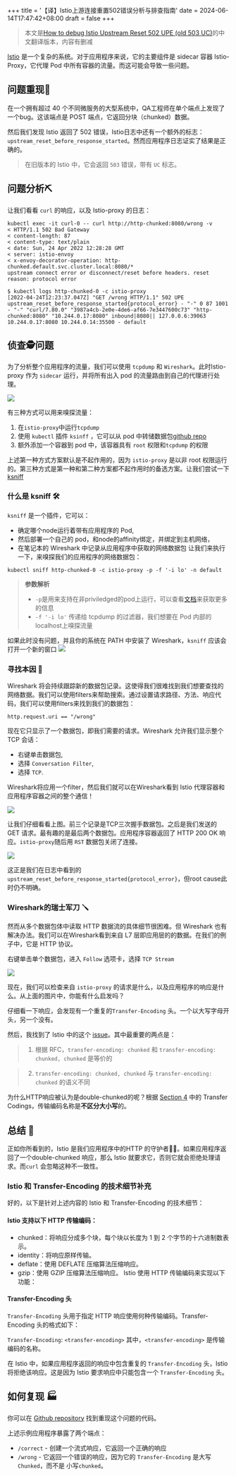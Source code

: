 +++
title = '【译】Istio上游连接重置502错误分析与排查指南'
date = 2024-06-14T17:47:42+08:00
draft = false
+++

> 本文是[How to debug Istio Upstream Reset 502 UPE (old 503 UC)](https://mjasion.pl/posts/kubernetes/how-to-debug-istio-upstream-reset/)的中文翻译版本，内容有删减

[Istio](https://istio.io/) 是一个复杂的系统。对于应用程序来说，它的主要组件是 sidecar 容器 Istio-Proxy，它代理 Pod 中所有容器的流量。而这可能会导致一些问题。

问题重现🐛
---------------------------------
在一个拥有超过 40 个不同微服务的大型系统中，QA工程师在单个端点上发现了一个bug。这该端点是 POST 端点，它返回分块（chunked）数据。


然后我们发现 Istio 返回了 502 错误，Istio日志中还有一个额外的标志：`upstream_reset_before_response_started`。然而应用程序日志证实了结果是正确的。

> 在旧版本的 Istio 中，它会返回 `503` 错误，带有 `UC` 标志。

问题分析⛏️
------------------
让我们看看 `curl` 的响应，以及 Istio-proxy 的日志：


```shell
kubectl exec -it curl-0 -- curl http://http-chunked:8080/wrong -v
< HTTP/1.1 502 Bad Gateway
< content-length: 87
< content-type: text/plain
< date: Sun, 24 Apr 2022 12:28:28 GMT
< server: istio-envoy
< x-envoy-decorator-operation: http-chunked.default.svc.cluster.local:8080/*
upstream connect error or disconnect/reset before headers. reset reason: protocol error

$ kubectl logs http-chunked-0 -c istio-proxy
[2022-04-24T12:23:37.047Z] "GET /wrong HTTP/1.1" 502 UPE upstream_reset_before_response_started{protocol_error} - "-" 0 87 1001 - "-" "curl/7.80.0" "3987a4cb-2e0e-4de6-af66-7e3447600c73" "http-chunked:8080" "10.244.0.17:8080" inbound|8080|| 127.0.0.6:39063 10.244.0.17:8080 10.244.0.14:35500 - default

```

侦查🕵️问题
----------------------- 
为了分析整个应用程序的流量，我们可以使用 `tcpdump` 和 `Wireshark`。此时Istio-proxy 作为 `sidecar` 运行，并将所有出入 pod 的流量路由到自己的代理进行处理。

![](./pics/istio-01.png)

有三种方式可以用来嗅探流量：

1.  在`istio-proxy`中运行`tcpdump`
2.  使用 `kubectl` 插件 `ksinff` ，它可以从 pod 中转储数据包[github repo](https://github.com/eldadru/ksniff)
3.  额外添加一个容器到 pod 中，该容器具有 `root` 权限和`tcpdump` 的权限

上述第一种方式方案默认是不起作用的，因为 `istio-proxy` 是以非 root 权限运行的。第三种方式是第一种和第二种方案都不起作用时的备选方案。让我们尝试一下 [ksniff](https://github.com/eldadru/ksniff)

### 什么是 ksniff 🛠️

`ksniff` 是一个插件，它可以：

*   确定哪个node运行着带有应用程序的 Pod,
*   然后部署一个自己的 pod，和node的affinity绑定，并绑定到主机网络，
*   在笔记本的 Wireshark 中记录从应用程序中获取的网络数据包
让我们来执行一下，来嗅探我们的应用程序的网络数据包：


```shell
kubectl sniff http-chunked-0 -c istio-proxy -p -f '-i lo' -n default
```

> **参数解析** 
> *   `-p`是用来支持在非priviledged的pod上运行，可以查看[文档](https://github.com/eldadru/ksniff#non-privileged-and-scratch-pods)来获取更多的信息
> * `-f '-i lo'` 传递给 tcpdump 的过滤器，我们想要在 Pod 内部的localhost上嗅探流量   

 
如果此时没有问题，并且你的系统在 PATH 中安装了 Wireshark，`ksniff` 应该会打开一个新的窗口
![](./pics/istio-02.png)

### 寻找本因 🔎

Wireshark 将会持续跟踪新的数据包记录。这使得我们很难找到我们想要查找的网络数据。我们可以使用filters来帮助搜索。通过设置请求路径、方法、响应代码，我们可以使用filters来找到我们的数据包：

```shell
http.request.uri == "/wrong"
```


现在它只显示了一个数据包，即我们需要的请求。Wireshark 允许我们显示整个 TCP 会话：

*   右键单击数据包,
*   选择 `Conversation Filter`,
*   选择 `TCP`.

Wireshark将应用一个filter，然后我们就可以在Wireshark看到 Istio 代理容器和应用程序容器之间的整个通信！

![](./pics/istio-03.png)


让我们仔细看看上图。前三个记录是TCP三次握手数据包。之后是我们发送的 GET 请求。最有趣的是最后两个数据包。应用程序容器返回了 HTTP 200 OK 响应。`istio-proxy`随后用 `RST` 数据包关闭了连接。

![](./pics/istio-04.png)

这正是我们在日志中看到的 `upstream_reset_before_response_started{protocol_error}`，但root cause此时仍不明确。

###  Wireshark的瑞士军刀 🪛



然而从多个数据包体中读取 HTTP 数据流的具体细节很困难。但 Wireshark 也有解决办法。我们可以在Wireshark看到来自 L7 层即应用层的的数据。在我们的例子中，它是 HTTP 协议。


右键单击单个数据包，进入 `Follow` 选项卡，选择 `TCP Stream`

![](./pics/istio-05.png)


现在，我们可以检查来自 `istio-proxy` 的请求是什么，以及应用程序的响应是什么。从上面的图片中，你能有什么启发吗？


仔细看一下响应，会发现有一个重复的`Transfer-Encoding` 头。一个以大写字母开头，另一个没有。

然后，我找到了 Istio 中的这个 [issue](https://github.com/istio/istio/issues/24753#issuecomment-656380098)。其中最重要的两点是：

> 1. 根据 RFC，`transfer-encoding: chunked` 和 `transfer-encoding: chunked, chunked` 是等价的

> 2. `transfer-encoding: chunked, chunked` 与 `transfer-encoding: chunked` 的语义不同

为什么HTTP响应被认为是double-chunked的呢？根据 [Section 4](https://datatracker.ietf.org/doc/html/rfc7230#section-4) 中的 Transfer Codings，传输编码名称是**不区分大小写**的。



总结 📓
----------

正如你所看到的，Istio 是我们应用程序中的HTTP 的守护者👮‍♂️。如果应用程序返回了一个double-chunked 响应，那么 Istio 就要求它，否则它就会拒绝处理请求。而`curl` 会忽略这种不一致性。
###  Istio 和 Transfer-Encoding 的技术细节补充
好的，以下是针对上述内容的 Istio 和 Transfer-Encoding 的技术细节：


#### Istio 支持以下 HTTP 传输编码：

- chunked：将响应分成多个块，每个块以长度为 1 到 2 个字节的十六进制数表示。
- identity：将响应原样传输。
- deflate：使用 DEFLATE 压缩算法压缩响应。
- gzip：使用 GZIP 压缩算法压缩响应。
Istio 使用 HTTP 传输编码来实现以下功能：

####  Transfer-Encoding 头

`Transfer-Encoding` 头用于指定 HTTP 响应使用何种传输编码。Transfer-Encoding 头的格式如下：

`Transfer-Encoding`: `<transfer-encoding>`
其中，`<transfer-encoding>` 是传输编码的名称。

在 Istio 中，如果应用程序返回的响应中包含重复的 `Transfer-Encoding` 头，Istio 将拒绝该响应。这是因为 Istio 要求响应中只能包含一个 `Transfer-Encoding` 头。

如何复现 🏭
----------------------------------------------

你可以在 [Github repository](https://github.com/mjasion/istio-upstream-reset) 找到重现这个问题的代码。

上述示例应用程序暴露了两个端点：

*   `/correct` -  创建一个流式响应，它返回一个正确的响应
*   `/wrong` - 它返回一个错误的响应，因为它的 `Transfer-Encoding` 是大写`Chunked`，而不是 小写`chunked`。

